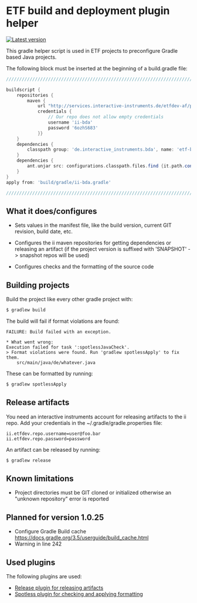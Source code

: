 # ETF build and deployment plugin helper

[![Latest version](http://img.shields.io/badge/latest%20version-1.0.24-blue.svg)](https://services.interactive-instruments.de/etfdev-af/plugins-releases-local/de/interactive_instruments/bda/etf-bda/1.0.24/etf-bda-1.0.24.jar)

This gradle helper script is used in ETF projects to preconfigure Gradle based Java projects.

The following block must be inserted at the beginning of a build.gradle file:

```groovy
///////////////////////////////////////////////////////////////////////////////////////

buildscript {
	repositories {
		maven {
			url "http://services.interactive-instruments.de/etfdev-af/plugins-releases-local"
			credentials {
				// Our repo does not allow empty credentials
				username 'ii-bda'
				password '6ozhS683'
			}}
	}
	dependencies {
		classpath group: 'de.interactive_instruments.bda', name: 'etf-bda', version:'1.0.X'
	}
	dependencies {
		ant.unjar src: configurations.classpath.files.find {it.path.contains('etf')}, dest: 'build/gradle'
	}
}
apply from: 'build/gradle/ii-bda.gradle'

///////////////////////////////////////////////////////////////////////////////////////
```

## What it does/configures
- Sets values in the manifest file, like the build version, current GIT revision, build date, etc.

- Configures the ii maven repositories for getting dependencies or releasing an artifact
(if the project version is suffixed with 'SNAPSHOT' -> snapshot repos will be used)

- Configures checks and the formatting of the source code

## Building projects
Build the project like every other gradle project with:
```gradle
$ gradlew build
```

The build will fail if format violations are found:
```
FAILURE: Build failed with an exception.

* What went wrong:
Execution failed for task ':spotlessJavaCheck'.
> Format violations were found. Run 'gradlew spotlessApply' to fix them.
	src/main/java/de/whatever.java
```

These can be formatted by running:
```gradle
$ gradlew spotlessApply
```

## Release artifacts
You need an interactive instruments account for releasing artifacts to the ii repo. Add your credentials in the ~/.gradle/gradle.properties file:

```
ii.etfdev.repo.username=user@foo.bar
ii.etfdev.repo.password=password
```

An artifact can be released by running:
```gradle
$ gradlew release
```

## Known limitations
- Project directories must be GIT cloned or initialized otherwise an "unknown repository" error is reported

## Planned for version 1.0.25
- Configure Gradle Build cache https://docs.gradle.org/3.5/userguide/build_cache.html
- Warning in line 242

## Used plugins
The following plugins are used:

- [Release plugin for releasing artifacts](https://github.com/researchgate/gradle-release)
- [Spotless plugin for checking and applying formatting](https://github.com/diffplug/spotless)
